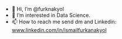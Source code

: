 - 👋 Hi, I’m @furknakyol
- 👀 I’m interested in Data Science. 
- 📫 How to reach me send dm and Linkedin: www.linkedin.com/in/ismailfurkanakyol

<!---
furknakyol/furknakyol is a ✨ special ✨ repository because its `README.md` (this file) appears on your GitHub profile.
You can click the Preview link to take a look at your changes.
--->
